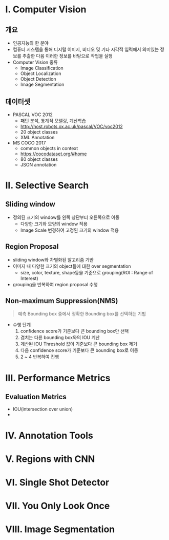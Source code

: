 # I. Computer Vision
## 개요
- 인공지능의 한 분야
- 컴퓨터 시스템을 통해 디지털 이미지, 비디오 및 기타 시각적 입력에서 의미있는 정보를 추출한 다음 이러한 정보를 바탕으로 작업을 실행
- Computer Vision 종류
  - Image Classification
  - Object Localization
  - Object Detection
  - Image Segmentation
## 데이터셋
- PASCAL VOC 2012
  - 패턴 분석, 통계적 모델링, 계산학습
  - http://host.robots.ox.ac.uk/pascal/VOC/voc2012
  - 20 object classes
  - XML Annotation
- MS COCO 2017
  - common objects in context
  - https://cocodataset.org/#home
  - 80 object classes
  - JSON annotation
  
# II. Selective Search
## Sliding window
- 정의된 크기의 window를 왼쪽 상단부터 오른쪽으로 이동
  - 다양한 크기와 모양의 window 적용
  - Image Scale 변경하여 고정된 크기의 window 적용
## Region Proposal
- sliding window와 차별화된 알고리즘 기반
- 이미지 내 다양한 크기의 object들에 대한 over segmentation
  - size, color, texture, shape등을 기준으로 grouping(ROI : Range of Interest)
- grouping을 반복하여 region proposal 수행
## Non-maximum Suppression(NMS)
> 예측 Bounding box 중에서 정확한 Bounding box를 선택하는 기법
- 수행 단계
  1. confidence score가 기준보다 큰 bounding box만 선택
  2. 겹치는 다른 bounding box와의 IOU 계산
  3. 계산된 IOU Threshold 값이 기준보다 큰 bounding box 제거
  4. 다음 confidence score가 기준보다 큰 bounding box로 이동
  5. 2 ~ 4 반복하여 진행
   
# III. Performance Metrics
## Evaluation Metrics
- IOU(intersection over union)
- 
# IV. Annotation Tools
# V. Regions with CNN
# VI. Single Shot Detector
# VII. You Only Look Once
# VIII. Image Segmentation